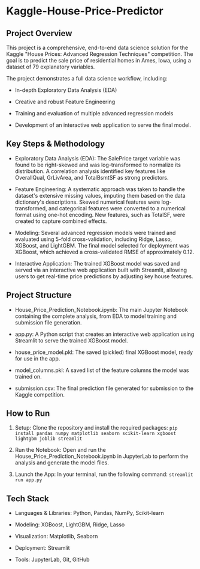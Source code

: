 # Kaggle-House-Price-Predictor

## Project Overview
This project is a comprehensive, end-to-end data science solution for the Kaggle "House Prices: Advanced Regression Techniques" competition. The goal is to predict the sale price of residential homes in Ames, Iowa, using a dataset of 79 explanatory variables.

The project demonstrates a full data science workflow, including:

- In-depth Exploratory Data Analysis (EDA)

- Creative and robust Feature Engineering

- Training and evaluation of multiple advanced regression models

- Development of an interactive web application to serve the final model.

## Key Steps & Methodology
- Exploratory Data Analysis (EDA): The SalePrice target variable was found to be right-skewed and was log-transformed to normalize its distribution. A correlation analysis identified key features like OverallQual, GrLivArea, and TotalBsmtSF as strong predictors.

- Feature Engineering: A systematic approach was taken to handle the dataset's extensive missing values, imputing them based on the data dictionary's descriptions. Skewed numerical features were log-transformed, and categorical features were converted to a numerical format using one-hot encoding. New features, such as TotalSF, were created to capture combined effects.

- Modeling: Several advanced regression models were trained and evaluated using 5-fold cross-validation, including Ridge, Lasso, XGBoost, and LightGBM. The final model selected for deployment was XGBoost, which achieved a cross-validated RMSE of approximately 0.12.

- Interactive Application: The trained XGBoost model was saved and served via an interactive web application built with Streamlit, allowing users to get real-time price predictions by adjusting key house features.

## Project Structure
- House_Price_Prediction_Notebook.ipynb: The main Jupyter Notebook containing the complete analysis, from EDA to model training and submission file generation.

- app.py: A Python script that creates an interactive web application using Streamlit to serve the trained XGBoost model.

- house_price_model.pkl: The saved (pickled) final XGBoost model, ready for use in the app.

- model_columns.pkl: A saved list of the feature columns the model was trained on.

- submission.csv: The final prediction file generated for submission to the Kaggle competition.

## How to Run
1. Setup: Clone the repository and install the required packages:
`pip install pandas numpy matplotlib seaborn scikit-learn xgboost lightgbm joblib streamlit`

2. Run the Notebook: Open and run the House_Price_Prediction_Notebook.ipynb in JupyterLab to perform the analysis and generate the model files.

3. Launch the App: In your terminal, run the following command:
`streamlit run app.py`

## Tech Stack
- Languages & Libraries: Python, Pandas, NumPy, Scikit-learn

- Modeling: XGBoost, LightGBM, Ridge, Lasso

- Visualization: Matplotlib, Seaborn

- Deployment: Streamlit

- Tools: JupyterLab, Git, GitHub
